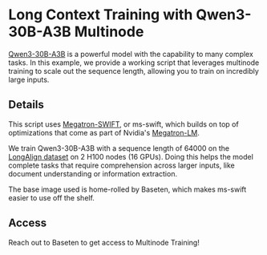 # Long Context Training with Qwen3-30B-A3B Multinode

[Qwen3-30B-A3B](https://huggingface.co/Qwen/Qwen3-30B-A3B) is a powerful model with the capability to many complex tasks. In this example, we provide a working script that leverages multinode training to scale out the sequence length, allowing you to train on incredibly large inputs. 

## Details 
This script uses [Megatron-SWIFT](https://swift.readthedocs.io/en/latest/Megatron-SWIFT/Quick-start.html), or ms-swift, which builds on top of optimizations that come as part of Nvidia's [Megatron-LM](https://github.com/NVIDIA/Megatron-LM). 

We train Qwen3-30B-A3B with a sequence length of 64000 on the [LongAlign dataset](https://huggingface.co/datasets/zai-org/LongAlign-10k) on 2 H100 nodes (16 GPUs). Doing this helps the model complete tasks that require comprehension across larger inputs, like document understanding or information extraction. 

The base image used is home-rolled by Baseten, which makes ms-swift easier to use off the shelf. 

## Access
Reach out to Baseten to get access to Multinode Training!